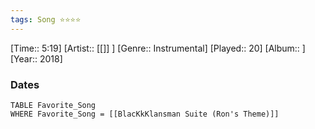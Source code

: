 ```yaml
---
tags: Song ⭐⭐⭐⭐ 
---
```

[Time:: 5:19]
[Artist:: [[]] ]
[Genre:: Instrumental]
[Played:: 20]
[Album:: ]
[Year:: 2018]
### Dates
````dataview
TABLE Favorite_Song
WHERE Favorite_Song = [[BlacKkKlansman Suite (Ron's Theme)]]
````